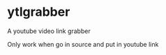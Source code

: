 ytlgrabber
==========

A youtube video link grabber

Only work when go in source and put in youtube link

